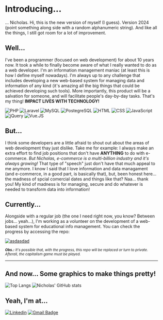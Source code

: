 # Introducing...
... Nicholas. Hi, this is the new version of myself (I guess). Version 2024 (point something along side with a random alphanumeric string). And like all the things, I still got room for a lot of improvement.

## Well...
I've been a programmer (focused on web development) for about 10 years now. It took a while to finally become aware of what I really wanted to do as a web developer. I'm an information management maniac (at least this is how I define myself nowadays). I'm always up to any challenge that includes developing a new web-based system for managing data and information of any kind (it's amazing all the big things that could be achieved developing such tools). More importantly, this product will be a salvation for someone, and will facilitate people's day-by-day tasks. That's my thing! **IMPACT LIVES WITH TECHNOLOGY!**

<img src="https://img.shields.io/badge/PHP-grey?style=for-the-badge&logo=php" alt="PHP" /> <img src="https://img.shields.io/badge/Laravel-grey?style=for-the-badge&logo=Laravel" alt="Laravel" /> <img src="https://img.shields.io/badge/MySQL-grey?style=for-the-badge&logo=mysql" alt="MySQL" /> <img src="https://img.shields.io/badge/postgresql-grey?style=for-the-badge&logo=postgresql" alt="PostegreSQL" /> <img src="https://img.shields.io/badge/HTML-grey?style=for-the-badge&logo=html5" alt="HTML" /> <img src="https://img.shields.io/badge/CSS-grey?style=for-the-badge&logo=css3" alt="CSS" /> <img src="https://img.shields.io/badge/javascript-grey?style=for-the-badge&logo=javascript" alt="JavaScript" /> <img src="https://img.shields.io/badge/jquery-grey?style=for-the-badge&logo=jquery" alt="jQuery" /> <img src="https://img.shields.io/badge/vue.js-grey?style=for-the-badge&logo=vue.js" alt="Vue.JS" />

## But...
I think some developers are a little afraid to shout out about the areas of web development thay just dislike. Take me for example: I always make an extra effort to find job positions that don't have **ANYTHING** to do with e-commerce. *But Nicholas, e-commerce is a multi-billion industry and it's always growing!* That type of "speech" just don't have that much appeal to me anymore. I know I said that I love information and data managament (and e-commerce, in a good part, is basically that), but, been honest here... the madness of spcial comercial dates and things like that? Naa... thank you! My kind of madness is for managing, secure and do whatever is needed to transform data into information!

## Currently...
Alongside with a regular job (the one I need right now, you know? Between jobs... yeah...), I'm working as a volunteer on the development of a web-based system for educational info management. You can check the progress by accessing the repo:

<a href="https://github.com/nicklleite/educatech-core">
  <img align="center" src="https://github-readme-stats.vercel.app/api/pin/?username=nicklleite&repo=educatech-core&theme=nord&hide_border=true" title="asdasdad" />
</a>

<sub><em>**Obs.:** It's possible that, with the progress, this repo will be replaced or turn to private. Afterall, the capitalism game must be played.</em></sub>

----------------------------------------

## And now... Some graphics to make things pretty!
<div>
    <img src="https://github-readme-stats.vercel.app/api/top-langs/?username=nicklleite&include_all_commits=true&theme=nord&show_icons=true&hide_border=true" alt="Top Langs"/>
    <img src="https://github-readme-stats.vercel.app/api?username=nicklleite&include_all_commits=true&theme=nord&show_icons=true&hide_border=true" alt="Nicholas' GitHub stats"/>
</div>

## Yeah, I'm at...
[![Linkedin](https://img.shields.io/badge/linkedin-292D3E?style=flat-square&logo=Linkedin&logoColor=white&link=https://www.linkedin.com/in/nicholasleite/)](https://www.linkedin.com/in/nicholasleite/)
[![Gmail Badge](https://img.shields.io/badge/-email-292D3E?style=flat-square&logo=Gmail&logoColor=white&link=mailto:nicklleite@gmail.com)](mailto:nicklleite@gmail.com)

<!--
**nicklleite/nicklleite** is a ✨ _special_ ✨ repository because its `README.md` (this file) appears on your GitHub profile.

Here are some ideas to get you started:

- 🔭 I’m currently working on ...
- 🌱 I’m currently learning ...
- 👯 I’m looking to collaborate on ...
- 🤔 I’m looking for help with ...
- 💬 Ask me about ...
- 📫 How to reach me: ...
- 😄 Pronouns: ...
- ⚡ Fun fact: ...
-->
